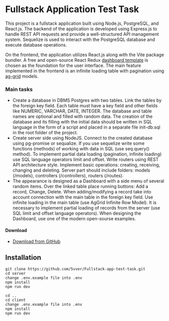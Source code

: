 # Fullstack Application Test Task

This project is a fullstack application built using Node.js, PostgreSQL, and React.js. The backend of the application is developed using Express.js to handle REST API requests and provide a well-structured API management system. Sequelize is used to interact with the PostgreSQL database and execute database operations.

On the frontend, the application utilizes React.js along with the Vite package bundler. A free and open-source React Redux [dashboard template](https://github.com/codedthemes/mantis-free-react-admin-template) is chosen as the foundation for the user interface. The main feature implemented in the frontend is an infinite loading table with pagination using [ag-grid](https://www.ag-grid.com/) models.

### Main tasks

- Create a database in DBMS Postgres with two tables. Link the tables by the foreign key field. Each table must have a key field and other fields like NUMERIC, VARCHAR, DATE, INTEGER. The database and table names are optional and filled with random data. The creation of the database and its filling with the initial data should be written in SQL language in the form of a script and placed in a separate file init-db.sql in the root folder of the project.
- Create server side using NodeJS. Connect to the created database using pg-promise or sequalize. If you use sequelize write some functions (methods) of working with data in SQL (use seq.query() method). 
To implement partial data loading (pagination, infinite loading) use SQL language operators limit and offset. Write routers using REST API architecture style. Implement basic operations: creating, receiving, changing and deleting. Server part should include folders: models (/models), controllers (/controllers), routers (/routes).
- The appearance is designed as a Dashboard with a side menu of several random items. Over the linked table place running buttons: Add a record, Change, Delete. When adding/modifying a record take into account connection with the main table in the foreign key field. Use infinite loading in the main table (use AgGrid Infinite Row Model). It is necessary to implement partial loading of records from the server (use SQL limit and offset language operators). When designing the Dashboard, use one of the modern open-sourse examples.

#### Download

- [Download from GitHub](https://github.com/5vver/Fullstack-app-test-task.git)

## Installation

```
git clone https://github.com/5vver/Fullstack-app-test-task.git
cd server
change .env.example file into .env
npm install
npm run dev

cd ..
cd client
change .env.example file into .env
npm install
npm run dev
```